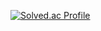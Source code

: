 [![Solved.ac Profile](http://mazassumnida.wtf/api/generate_badge?boj=woogi123)](http://mazassumnida.wtf/api/v2/generate_badge?boj=woogi123)
